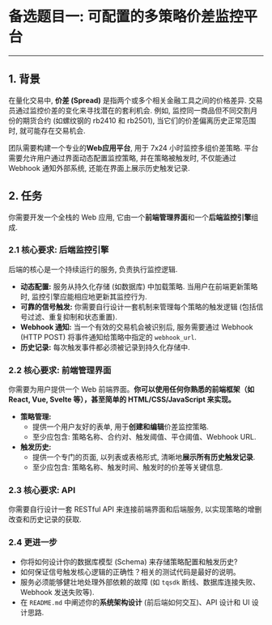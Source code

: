 # 备选题目一: 可配置的多策略价差监控平台

---

## 1. 背景

在量化交易中, **价差 (Spread)** 是指两个或多个相关金融工具之间的价格差异. 交易员通过监控价差的变化来寻找潜在的套利机会. 例如, 监控同一商品但不同交割月份的期货合约 (如螺纹钢的 rb2410 和 rb2501), 当它们的价差偏离历史正常范围时, 就可能存在交易机会.

团队需要构建一个专业的**Web应用平台**, 用于 7x24 小时监控多组价差策略. 平台需要允许用户通过界面动态配置监控策略, 并在策略被触发时, 不仅能通过 Webhook 通知外部系统, 还能在界面上展示历史触发记录.

## 2. 任务

你需要开发一个全栈的 Web 应用, 它由一个**前端管理界面**和一个**后端监控引擎**组成.

### 2.1 核心要求: 后端监控引擎

后端的核心是一个持续运行的服务, 负责执行监控逻辑.

- **动态配置:** 服务从持久化存储 (如数据库) 中加载策略. 当用户在前端更新策略时, 监控引擎应能相应地更新其监控行为.
- **可靠的信号触发:** 你需要自行设计一套机制来管理每个策略的触发逻辑 (包括信号过滤、重复抑制和状态重置).
- **Webhook 通知:** 当一个有效的交易机会被识别后, 服务需要通过 Webhook (HTTP POST) 将事件通知给策略中指定的 `webhook_url`.
- **历史记录:** 每次触发事件都必须被记录到持久化存储中.

### 2.2 核心要求: 前端管理界面

你需要为用户提供一个 Web 前端界面。**你可以使用任何你熟悉的前端框架（如 React, Vue, Svelte 等），甚至简单的 HTML/CSS/JavaScript 来实现。**

- **策略管理:**
    - 提供一个用户友好的表单, 用于**创建和编辑**价差监控策略.
    - 至少应包含: 策略名称、合约对、触发阈值、平仓阈值、Webhook URL.
- **触发历史:**
    - 提供一个专门的页面, 以列表或表格形式, 清晰地**展示所有历史触发记录**.
    - 至少应包含: 策略名称、触发时间、触发时的价差等关键信息.

### 2.3 核心要求: API

你需要自行设计一套 RESTful API 来连接前端界面和后端服务, 以实现策略的增删改查和历史记录的获取.

### 2.4 更进一步
- 你将如何设计你的数据库模型 (Schema) 来存储策略配置和触发历史?
- 如何保证信号触发核心逻辑的正确性？相关的测试代码是最好的说明。
- 服务必须能够健壮地处理外部依赖的故障 (如 `tqsdk` 断线、数据库连接失败、Webhook 发送失败等).
- 在 `README.md` 中阐述你的**系统架构设计** (前后端如何交互)、API 设计和 UI 设计思路.
